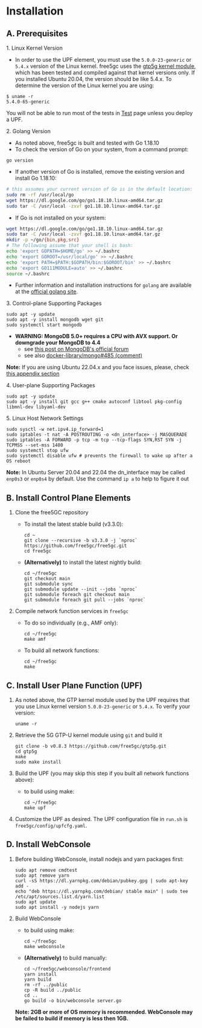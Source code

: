 <!-- Google tag (gtag.js) --> <script async src="https://www.googletagmanager.com/gtag/js?id=G-JETJ7TJ805"></script> <script> window.dataLayer = window.dataLayer || []; function gtag(){dataLayer.push(arguments);} gtag('js', new Date()); gtag('config', 'G-JETJ7TJ805'); </script>

# Installation

## A. Prerequisites

1\. Linux Kernel Version

* In order to use the UPF element, you must use the `5.0.0-23-generic` or `5.4.x` version of the Linux kernel.  free5gc uses the [gtp5g kernel module](https://github.com/free5gc/gtp5g), which has been tested and compiled against that kernel versions only. If you installed Ubuntu 20.04, the version should be like 5.4.x. To determine the version of the Linux kernel you are using:

```
$ uname -r
5.4.0-65-generic
```

You will not be able to run most of the tests in [Test](./4-test-free5gc.md) page unless you deploy a UPF.

2\. Golang Version

* As noted above, free5gc is built and tested with Go 1.18.10
* To check the version of Go on your system, from a command prompt:
```
go version
```

* If another version of Go is installed, remove the existing version and install Go 1.18.10:

```bash
# this assumes your current version of Go is in the default location:
sudo rm -rf /usr/local/go
wget https://dl.google.com/go/go1.18.10.linux-amd64.tar.gz
sudo tar -C /usr/local -zxvf go1.18.10.linux-amd64.tar.gz
```

* If Go is not installed on your system:

```bash
wget https://dl.google.com/go/go1.18.10.linux-amd64.tar.gz
sudo tar -C /usr/local -zxvf go1.18.10.linux-amd64.tar.gz
mkdir -p ~/go/{bin,pkg,src}
# The following assume that your shell is bash:
echo 'export GOPATH=$HOME/go' >> ~/.bashrc
echo 'export GOROOT=/usr/local/go' >> ~/.bashrc
echo 'export PATH=$PATH:$GOPATH/bin:$GOROOT/bin' >> ~/.bashrc
echo 'export GO111MODULE=auto' >> ~/.bashrc
source ~/.bashrc
```

* Further information and installation instructions for `golang` are available at the [official golang site](https://golang.org/doc/install).

3\. Control-plane Supporting Packages

```
sudo apt -y update
sudo apt -y install mongodb wget git
sudo systemctl start mongodb
```

* **WARNING: MongoDB 5.0+ requires a CPU with AVX support. Or downgrade your MongoDB to 4.4**
   * see [this post on MongoDB's official forum](https://www.mongodb.com/community/forums/t/mongodb-5-0-cpu-intel-g4650-compatibility/116610/2)
   * see also [docker-library/mongo#485 (comment)](https://github.com/docker-library/mongo/issues/485#issuecomment-891991814)

**Note:** If you are using Ubuntu 22.04.x and you face issues, please, check [this appendix section](./Appendix.md#appendix-g-install-mongodb-70x-on-ubuntu-server-220403)

4\. User-plane Supporting Packages

```
sudo apt -y update
sudo apt -y install git gcc g++ cmake autoconf libtool pkg-config libmnl-dev libyaml-dev
```

5\. Linux Host Network Settings

```
sudo sysctl -w net.ipv4.ip_forward=1
sudo iptables -t nat -A POSTROUTING -o <dn_interface> -j MASQUERADE
sudo iptables -A FORWARD -p tcp -m tcp --tcp-flags SYN,RST SYN -j TCPMSS --set-mss 1400
sudo systemctl stop ufw
sudo systemctl disable ufw # prevents the firewall to wake up after a OS reboot
```

**Note:** In Ubuntu Server 20.04 and 22.04 the dn_interface may be called `enp0s3` or `enp0s4` by default. Use the command `ip a` to help to figure it out

## B. Install Control Plane Elements

1. Clone the free5GC repository
    * To install the latest stable build (v3.3.0):

        ```
        cd ~
        git clone --recursive -b v3.3.0 -j `nproc` https://github.com/free5gc/free5gc.git
        cd free5gc
        ```

    * **(Alternatively)** to install the latest nightly build:

        ```
        cd ~/free5gc
        git checkout main
        git submodule sync
        git submodule update --init --jobs `nproc`
        git submodule foreach git checkout main
        git submodule foreach git pull --jobs `nproc`
        ```

2. Compile network function services in `free5gc`
    * To do so individually (e.g., AMF only):

        ```
        cd ~/free5gc
        make amf
        ```

    * To build all network functions:

        ```
        cd ~/free5gc
        make
        ```

## C. Install User Plane Function (UPF)

1. As noted above, the GTP kernel module used by the UPF requires that you use Linux kernel version `5.0.0-23-generic` or `5.4.x`.  To verify your version:

    ```
    uname -r
    ```

2. Retrieve the 5G GTP-U kernel module using `git` and build it

    ```
    git clone -b v0.8.3 https://github.com/free5gc/gtp5g.git
    cd gtp5g
    make
    sudo make install
    ```

3. Build the UPF (you may skip this step if you built all network functions above):

    * to build using make:

        ```
        cd ~/free5gc
        make upf
        ```

4. Customize the UPF as desired. The UPF configuration file in `run.sh` is `free5gc/config/upfcfg.yaml`.

## D. Install WebConsole

1. Before building WebConsole, install nodejs and yarn packages first:

    ```
    sudo apt remove cmdtest
    sudo apt remove yarn
    curl -sS https://dl.yarnpkg.com/debian/pubkey.gpg | sudo apt-key add -
    echo "deb https://dl.yarnpkg.com/debian/ stable main" | sudo tee /etc/apt/sources.list.d/yarn.list
    sudo apt update
    sudo apt install -y nodejs yarn
    ```

2. Build WebConsole

    * to build using make:

        ```
        cd ~/free5gc
        make webconsole
        ```

    * **(Alternatively)** to build manually:

        ```
        cd ~/free5gc/webconsole/frontend
        yarn install
        yarn build
        rm -rf ../public
        cp -R build ../public
        cd ..
        go build -o bin/webconsole server.go
        ```

   **Note: 2GB or more of OS memory is recommended. WebConsole may be failed to build if memory is less then 1GB.**
